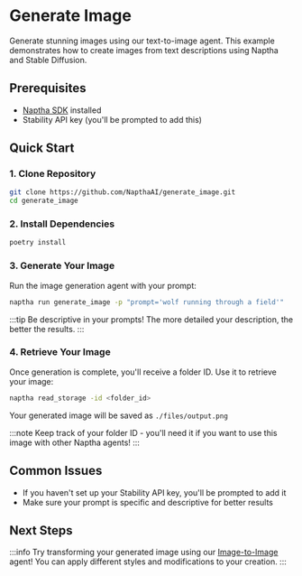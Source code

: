 # Generate Image

Generate stunning images using our text-to-image agent. This example demonstrates how to create images from text descriptions using Naptha and Stable Diffusion.

## Prerequisites
- [Naptha SDK](/GettingStarted/Installation) installed
- Stability API key (you'll be prompted to add this)

## Quick Start

### 1. Clone Repository
```bash
git clone https://github.com/NapthaAI/generate_image.git
cd generate_image
```

### 2. Install Dependencies
```bash
poetry install
```

### 3. Generate Your Image
Run the image generation agent with your prompt:
```bash
naptha run generate_image -p "prompt='wolf running through a field'"
```

:::tip
Be descriptive in your prompts! The more detailed your description, the better the results.
:::

### 4. Retrieve Your Image
Once generation is complete, you'll receive a folder ID. Use it to retrieve your image:
```bash
naptha read_storage -id <folder_id>
```

Your generated image will be saved as `./files/output.png`

:::note
Keep track of your folder ID - you'll need it if you want to use this image with other Naptha agents!
:::

## Common Issues

- If you haven't set up your Stability API key, you'll be prompted to add it
- Make sure your prompt is specific and descriptive for better results

## Next Steps
:::info
Try transforming your generated image using our [Image-to-Image](/Examples/Image2Image) agent! You can apply different styles and modifications to your creation.
:::
